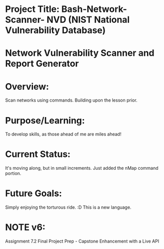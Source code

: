 # Project Title: Bash-Network-Scanner- NVD (NIST National Vulnerability Database)

# Network Vulnerability Scanner and Report Generator

# Overview:
Scan networks using commands. Building upon the lesson prior. 

# Purpose/Learning:
To develop skills, as those ahead of me are miles ahead!

# Current Status:
It's moving along, but in small increments. Just added the nMap command portion.

# Future Goals:
Simply enjoying the torturous ride. :D  This is a new language.

# NOTE v6:
Assignment 7.2 Final Project Prep 
	- Capstone Enhancement with a Live API 
